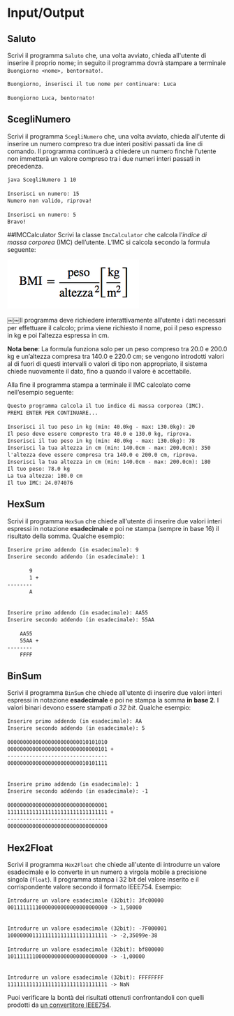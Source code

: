 # Input/Output

## Saluto
Scrivi il programma `Saluto` che, una volta avviato, chieda all'utente di inserire il proprio nome; in seguito il programma dovrà stampare a terminale `Buongiorno <nome>, bentornato!`.

~~~text
Buongiorno, inserisci il tuo nome per continuare: Luca

Buongiorno Luca, bentornato!
~~~

## ScegliNumero
Scrivi il programma `ScegliNumero` che, una volta avviato, chieda all'utente di inserire un numero compreso tra due interi positivi passati da line di comando. Il programma continuerà a chiedere un numero finchè l'utente non immetterà un valore compreso tra i due numeri interi passati in precedenza.

~~~text
java ScegliNumero 1 10

Inserisci un numero: 15
Numero non valido, riprova!

Inserisci un numero: 5
Bravo!
~~~


##IMCCalculator
Scrivi la classe `ImcCalculator` che calcola l’*indice di massa corporea* (IMC) dell’utente. L’IMC si calcola secondo la formula seguente:


![](img/IMC.png)


<!--<math display="block">
    <mi>BMI</mi>
    <mo>=</mo>
    <mfrac>
    	<mrow>
    		<mi>peso</mi>
    	</mrow>
    	<mrow>
    		<msup>
    			<mi>altezza</mi>
    			<mn>2</mn>
    		</msup>
    	</mrow>
    </mfrac>
    <mfenced open="[" close="]">
	    <mfrac>
			<mn>kg</mn>
			<msup>
				<mn>m</mn>
				<mn>2</mn>
			</msup>
	    </mfrac>
	</mfenced>
</math>-->

￼￼Il programma deve richiedere interattivamente all’utente i dati necessari per effettuare il calcolo; prima viene richiesto il nome, poi il peso espresso in kg e poi l’altezza espressa in cm.

**Nota bene**: La formula funziona solo per un peso compreso tra 20.0 e 200.0 kg e un’altezza compresa tra 140.0 e 220.0 cm; se vengono introdotti valori al di fuori di questi intervalli o valori di tipo non appropriato, il sistema chiede nuovamente il dato, fino a quando il valore è accettabile.

Alla fine il programma stampa a terminale il IMC calcolato come nell’esempio seguente:


~~~text
Questo programma calcola il tuo indice di massa corporea (IMC).
PREMI ENTER PER CONTINUARE...

Inserisci il tuo peso in kg (min: 40.0kg - max: 130.0kg): 20
Il peso deve essere compresto tra 40.0 e 130.0 kg, riprova.
Inserisci il tuo peso in kg (min: 40.0kg - max: 130.0kg): 78
Inserisci la tua altezza in cm (min: 140.0cm - max: 200.0cm): 350
l'altezza deve essere compresa tra 140.0 e 200.0 cm, riprova.
Inserisci la tua altezza in cm (min: 140.0cm - max: 200.0cm): 180
Il tuo peso: 78.0 kg
La tua altezza: 180.0 cm
Il tuo IMC: 24.074076
~~~

## HexSum

Scrivi il programma `HexSum` che chiede all'utente di inserire due valori interi espressi in notazione **esadecimale** e poi ne stampa (sempre in base 16) il risultato della somma. Qualche esempio:

~~~text
Inserire primo addendo (in esadecimale): 9
Inserire secondo addendo (in esadecimale): 1

       9
       1 +
--------
       A


Inserire primo addendo (in esadecimale): AA55
Inserire secondo addendo (in esadecimale): 55AA

    AA55
    55AA +
--------
    FFFF
~~~

## BinSum

Scrivi il programma `BinSum` che chiede all'utente di inserire due valori interi espressi in notazione **esadecimale** e poi ne stampa la somma **in base 2**. I valori binari devono essere stampati *a 32 bit*. Qualche esempio:

~~~text
Inserire primo addendo (in esadecimale): AA
Inserire secondo addendo (in esadecimale): 5

00000000000000000000000010101010
00000000000000000000000000000101 +
--------------------------------
00000000000000000000000010101111


Inserire primo addendo (in esadecimale): 1
Inserire secondo addendo (in esadecimale): -1

00000000000000000000000000000001
11111111111111111111111111111111 +
--------------------------------
00000000000000000000000000000000
~~~

## Hex2Float
Scrivi il programma `Hex2Float` che chiede all'utente di introdurre un valore esadecimale e lo converte in un numero a virgola mobile a precisione singola (`float`). Il programma stampa i 32 bit del valore inserito e il corrispondente valore secondo il formato IEEE754. Esempio:

~~~text
Introdurre un valore esadecimale (32bit): 3fc00000
00111111110000000000000000000000 -> 1,50000


Introdurre un valore esadecimale (32bit): -7F000001
10000000111111111111111111111111 -> -2,35099e-38

Introdurre un valore esadecimale (32bit): bf800000
10111111100000000000000000000000 -> -1,00000


Introdurre un valore esadecimale (32bit): FFFFFFFF
11111111111111111111111111111111 -> NaN
~~~

Puoi verificare la bontà dei risultati ottenuti confrontandoli con quelli prodotti da [un convertitore IEEE754](http://www.h-schmidt.net/FloatConverter/IEEE754.html).
